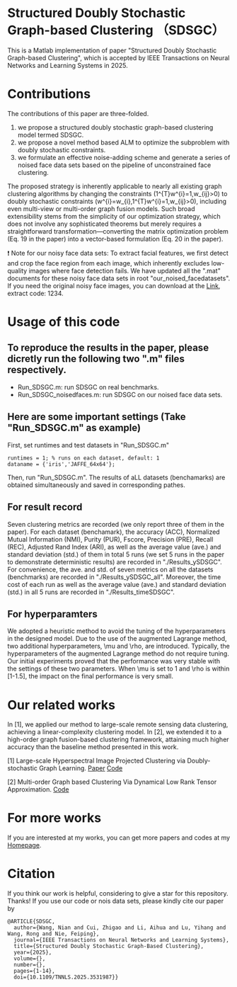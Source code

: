 # Structured Doubly Stochastic Graph-based Clustering （SDSGC）
This is a Matlab implementation of  paper "Structured Doubly Stochastic Graph-based Clustering", which is accepted by IEEE Transactions on Neural Networks and Learning Systems in 2025. 

# Contributions
The contributions of this paper are three-folded.
1) we propose a structured doubly stochastic graph-based clustering model termed SDSGC.
2) we propose a novel method based ALM to optimize the subproblem with doubly stochastic constraints.
3) we formulate an effective noise-adding scheme and generate a series of noised face data sets based on the pipeline of unconstrained face clustering.

The proposed strategy is inherently applicable to nearly all existing graph clustering algorithms by changing the constraints (1^{T}w^{i}=1,w_{ij}>0) to doubly stochastic constraints (w^{i}=w_{i},1^{T}w^{i}=1,w_{ij}>0), including even multi-view or multi-order graph fusion models. Such broad extensibility stems from the simplicity of our optimization strategy, which does not involve any sophisticated theorems but merely requires a straightforward transformation—converting the matrix optimization problem (Eq. 19 in the paper) into a vector-based formulation (Eq. 20 in the paper). 

:exclamation: Note for our noisy face data sets: To extract facial features, we first detect and crop the face region from each image, which inherently excludes low-quality images where face detection fails. We have updated all the ".mat" documents for these noisy face data sets in root "our_noised_facedatasets". If you need the original noisy face images, you can download at the [Link](https://pan.baidu.com/s/1GQAp8JUowrvkDIYBOqhPNw?pwd=1234), extract code: 1234.

# Usage of this code

## To reproduce  the results in the paper, please dicretly run the following two ".m" files respectively.
* Run_SDSGC.m: run  SDSGC on real benchmarks.
* Run_SDSGC_noisedfaces.m: run SDSGC on our noised face data sets.
  
## Here are some important settings (Take "Run_SDSGC.m" as example)
First, set runtimes and test datasets in "Run_SDSGC.m" 
```
runtimes = 1; % runs on each dataset, default: 1
dataname = {'iris','JAFFE_64x64'}; 
```
Then, run  "Run_SDSGC.m".  The results of aLL datasets (benchamarks) are obtained simultaneously and saved in corresponding pathes.
## For result record
Seven clustering metrics are recorded (we only report three of them in the paper). For each dataset (benchamark), the accuracy (ACC), Normalized Mutual Information (NMI), Purity (PUR), Fscore, Precision (PRE), Recall (REC), Adjusted Rand Index (ARI), as well as  the average value (ave.) and standard deviation (std.) of them in total 5 runs  (we set 5 runs in the paper to demonstrate deterministic results) are recorded in "./Results_ySDSGC". For convenience,  the ave. and std. of seven metrics on all the datasets (benchmarks) are recorded in "./Results_ySDSGC_all". Moreover, the time cost of each run as well as the average value (ave.) and standard deviation (std.) in all 5 runs are recorded in "./Results_timeSDSGC".

## For hyperparamters
We adopted a heuristic method to avoid the tuning  of the hyperparameters in the designed model. Due to the use of the augmented Lagrange method, two additional hyperparameters, \mu and \rho, are introduced. Typically, the hyperparameters of the augmented Lagrange method do not require tuning. Our initial experiments proved that the performance was very stable with the settings of these two parameters. When \mu is set to 1 and \rho is within [1-1.5], the impact on the final performance is very small.

# Our related works


 In [1], we applied our method to large-scale remote sensing data clustering, achieving a linear-complexity clustering model. In [2], we extended it to a high-order graph fusion-based clustering framework, attaining much higher accuracy than the baseline method presented in this work.

[1] Large-scale Hyperspectral Image Projected Clustering via Doubly-stochastic Graph Learning. [Paper](https://www.mdpi.com/2072-4292/17/9/1526)  [Code](https://github.com/NianWang-HJJGCDX/HPCDL)

[2] Multi-order Graph based Clustering Via Dynamical Low Rank Tensor Approximation. [Code](https://github.com/NianWang-HJJGCDX/MCDLT)
# For more  works
If you are interested at my works, you can get more papers and codes at my [Homepage](https://nianwang-hjjgcdx.github.io/).

# Citation
If you think our work is helpful,  considering to give a star for this repository. Thanks!
If you use our code or nois data sets, please kindly cite our paper by
```
@ARTICLE{SDSGC,
  author={Wang, Nian and Cui, Zhigao and Li, Aihua and Lu, Yihang and Wang, Rong and Nie, Feiping},
  journal={IEEE Transactions on Neural Networks and Learning Systems}, 
  title={Structured Doubly Stochastic Graph-Based Clustering}, 
  year={2025},
  volume={},
  number={},
  pages={1-14},
  doi={10.1109/TNNLS.2025.3531987}}
```
